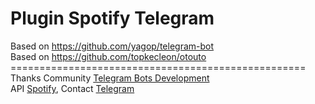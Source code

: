 # Plugin Spotify Telegram</br>
Based on https://github.com/yagop/telegram-bot</br>
Based on https://github.com/topkecleon/otouto</br>
=================================================== </br>
Thanks Community [Telegram Bots Development](https://telegram.me/joinchat/ALJ3iwFAhOCh4WNUHAyzXQ)
</br>
API [Spotify](https://developer.spotify.com/web-api),
Contact [Telegram](https://telegram.me/tiagodanin)
